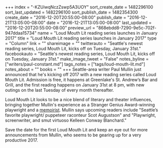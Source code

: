 +++
index = "-KZUiwqNczZswp5A3UOY"
sort_create_date = 1482296100
sort_last_updated = 1482296100
sort_publish_date = 1482354300
create_date = "2016-12-20T20:55:00-08:00"
publish_date = "2016-12-21T13:05:00-08:00"
date = "2016-12-21T13:05:00-08:00"
last_updated = "2016-12-20T20:55:00-08:00"
preview_url = "868ebdd8-7290-9e5c-702f-947ddaa15734"
name = "Loud Mouth Lit reading series launches in January 2017"
title = "Loud Mouth Lit reading series launches in January 2017"
type = "Column"
link = ""
shareimage = ""
twitterauto = "Seattle's newest reading series, Loud Mouth Lit, kicks off on Tuesday, January 31st."
facebookauto = "Seattle's newest reading series, Loud Mouth Lit, kicks off on Tuesday, January 31st."
make_image_tweet = "False"
notes_byline = ["writers/paul-constant.md"]
tags_notes = ["tags/loud-mouth-lit.md"]
notes_about = ""
books = ""
+++
Seattle-area writer Paul Mullin just announced that he's kicking off 2017 with a new reading series called Loud Mouth Lit. Admission is free, it happens at Greenlake's St. Andrew’s Bar and Grill, and the first reading happens on January 31st at 8 pm, with new outings on the last Tuesday of every month thereafter.

Loud Mouth Lit looks to be a nice blend of literary and theater influences, bringing together Mullin's experience as a Stranger Genius Award-winning playwright and a [memoirist](https://www.facebook.com/theStartingGateBook/). Mullin says upcoming readers include "Seattle’s favorite playwright/ puppeteer raconteur Scot Augustson" and "Playwright, screenwriter, and smut virtuoso Kelleen Conway Blanchard." 

Save the date for the first Loud Mouth Lit and keep an eye out for more announcements from Mullin, who seems to be gearing up for a very productive 2017.